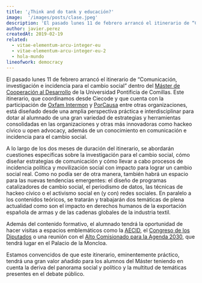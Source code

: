 ```yaml
---
title: '¿Think and do tank y educación?'
image:  '/images/posts/clase.jpeg'
description: 'El pasado lunes 11 de febrero arrancó el itinerario de “Comunicación, investigación e incidencia para el cambio social” dentro del Máster de Cooperación al Desarrollo de la Universidad Pontificia de Comillas.'
author: javier.perez
createdAt: 2019-02-19
related:
  - vitae-elementum-arcu-integer-eu
  - vitae-elementum-arcu-integer-eu-2
  - hola-mundo
lineofwork: democracy
---
```



El pasado lunes 11 de febrero arrancó el itinerario de “Comunicación, investigación e incidencia para el cambio social” dentro del [Máster de Cooperación al Desarrollo](https://www.comillas.edu/postgrado/master-universitario-en-cooperacion-internacional-al-desarrollo) de la Universidad Pontificia de Comillas. Este itinerario, que coordinamos desde Ciecode y que cuenta con la participación de [Oxfam Intermon](https://www.oxfamintermon.org/) y [PorCausa](https://porcausa.org/) entre otras organizaciones, está diseñado desde una amplia perspectiva práctica e interdisciplinar para dotar al alumnado de una gran variedad de estrategias y herramientas consolidadas en las organizaciones y otras más innovadoras como hackeo cívico u open advocacy, además de un conocimiento en comunicación e incidencia para el cambio social.

A lo largo de los dos meses de duración del itinerario, se abordarán cuestiones específicas sobre la investigación para el cambio social, cómo diseñar estrategias de comunicación y cómo llevar a cabo procesos de incidencia política y movilización social con impacto para lograr un cambio social real. Como no podía ser de otra manera, también habrá un espacio para las nuevas tendencias emergentes: el diseño de programas catalizadores de cambio social, el periodismo de datos, las técnicas de hackeo cívico o el activismo social en (y con) redes sociales. En paralelo a los contenidos teóricos, se tratarán y trabajarán dos temáticas de plena actualidad como son el impacto en derechos humanos de la exportación española de armas y de las cadenas globales de la industria textil.

Además del contenido formativo, el alumnado tendrá la oportunidad de hacer visitas a espacios emblemáticos como la [AECID](http://www.aecid.es/ES), el [Congreso de los Diputados](http://www.congreso.es/portal/page/portal/Congreso/Congreso) o una reunión con el [Alto Comisionado para la Agenda 2030](https://www.agenda2030.gob.es/es/funciones-del-alto-comisionado), que tendrá lugar en el Palacio de la Moncloa.

Estamos convencidos de que este itinerario, eminentemente práctico, tendrá una gran valor añadido para los alumnos del Máster teniendo en cuenta la deriva del panorama social y político y la multitud de temáticas presentes en el debate público.
